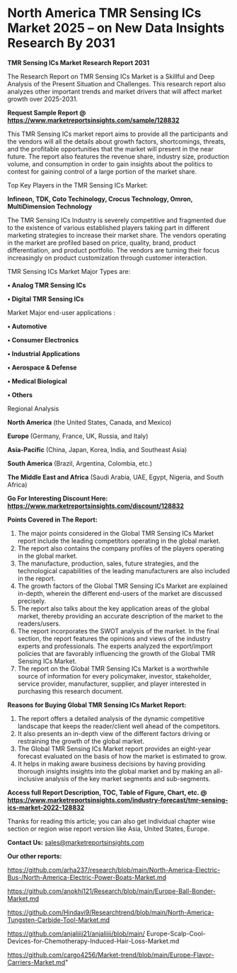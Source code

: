 # North America TMR Sensing ICs Market 2025 – on New Data Insights Research By 2031

<strong>TMR Sensing ICs Market Research Report 2031</strong>

The Research Report on TMR Sensing ICs Market is a Skillful and Deep Analysis of the Present Situation and Challenges. This research report also analyzes other important trends and market drivers that will affect market growth over 2025-2031.

<strong>Request Sample Report @ <a href=https://www.marketreportsinsights.com/sample/128832>https://www.marketreportsinsights.com/sample/128832</a></strong>

This TMR Sensing ICs market report aims to provide all the participants and the vendors will all the details about growth factors, shortcomings, threats, and the profitable opportunities that the market will present in the near future. The report also features the revenue share, industry size, production volume, and consumption in order to gain insights about the politics to contest for gaining control of a large portion of the market share.

Top Key Players in the TMR Sensing ICs Market:

<strong>Infineon, TDK, Coto Techinology, Crocus Technology, Omron, MultiDimension Technology</strong>

The TMR Sensing ICs Industry is severely competitive and fragmented due to the existence of various established players taking part in different marketing strategies to increase their market share. The vendors operating in the market are profiled based on price, quality, brand, product differentiation, and product portfolio. The vendors are turning their focus increasingly on product customization through customer interaction.

TMR Sensing ICs Market Major Types are:

<strong>• Analog TMR Sensing ICs

• Digital TMR Sensing ICs</strong>

Market Major end-user applications :

<strong>• Automotive

• Consumer Electronics

• Industrial Applications

• Aerospace & Defense

• Medical Biological

• Others</strong>

Regional Analysis

</u><strong><b>North America</b></strong> (the United States, Canada, and Mexico)

<strong><b>Europe </b></strong>(Germany, France, UK, Russia, and Italy)

<strong><b>Asia-Pacific</b></strong> (China, Japan, Korea, India, and Southeast Asia)

<strong><b>South America</b></strong> (Brazil, Argentina, Colombia, etc.)

<strong><b>The Middle East and Africa</b></strong> (Saudi Arabia, UAE, Egypt, Nigeria, and South Africa)

<strong>Go For Interesting Discount Here: <a href=https://www.marketreportsinsights.com/discount/128832>https://www.marketreportsinsights.com/discount/128832</a></strong>

<strong>Points Covered in The Report:</strong>
<ol>
  <li>The major points considered in the Global TMR Sensing ICs Market report include the leading competitors operating in the global market.</li>
  <li>The report also contains the company profiles of the players operating in the global market.</li>
  <li>The manufacture, production, sales, future strategies, and the technological capabilities of the leading manufacturers are also included in the report.</li>
  <li>The growth factors of the Global TMR Sensing ICs Market are explained in-depth, wherein the different end-users of the market are discussed precisely.</li>
  <li>The report also talks about the key application areas of the global market, thereby providing an accurate description of the market to the readers/users.</li>
  <li>The report incorporates the SWOT analysis of the market. In the final section, the report features the opinions and views of the industry experts and professionals. The experts analyzed the export/import policies that are favorably influencing the growth of the Global TMR Sensing ICs Market.</li>
  <li>The report on the Global TMR Sensing ICs Market is a worthwhile source of information for every policymaker, investor, stakeholder, service provider, manufacturer, supplier, and player interested in purchasing this research document.</li>
</ol>
<strong>Reasons for Buying Global TMR Sensing ICs Market Report:</strong>

<ol>
  <li>The report offers a detailed analysis of the dynamic competitive landscape that keeps the reader/client well ahead of the competitors.</li>
  <li>It also presents an in-depth view of the different factors driving or restraining the growth of the global market.</li>
  <li>The Global TMR Sensing ICs Market report provides an eight-year forecast evaluated on the basis of how the market is estimated to grow.</li>
  <li>It helps in making aware business decisions by having providing thorough insights insights into the global market and by making an all-inclusive analysis of the key market segments and sub-segments.</li>
</ol>
<strong>Access full Report Description, TOC, Table of Figure, Chart, etc. @ <a href=https://www.marketreportsinsights.com/industry-forecast/tmr-sensing-ics-market-2022-128832>https://www.marketreportsinsights.com/industry-forecast/tmr-sensing-ics-market-2022-128832</a></strong>


Thanks for reading this article; you can also get individual chapter wise section or region wise report version like Asia, United States, Europe.

<strong>Contact Us:</strong>
sales@marketreportsinsights.com

<strong>Our other reports:</strong>

<a href=https://github.com/arha237/research/blob/main/North-America-Electric-Bus-/North-America-Electric-Power-Boats-Market.md>https://github.com/arha237/research/blob/main/North-America-Electric-Bus-/North-America-Electric-Power-Boats-Market.md</a>

<a href=https://github.com/anokhi121/Research/blob/main/Europe-Ball-Bonder-Market.md>https://github.com/anokhi121/Research/blob/main/Europe-Ball-Bonder-Market.md</a>

<a href=https://github.com/Hindavi9/Researchtrend/blob/main/North-America-Tungsten-Carbide-Tool-Market.md>https://github.com/Hindavi9/Researchtrend/blob/main/North-America-Tungsten-Carbide-Tool-Market.md</a>

<a href=https://github.com/anjaliiii21/anjaliiii/blob/main/ Europe-Scalp-Cool-Devices-for-Chemotherapy-Induced-Hair-Loss-Market.md>https://github.com/anjaliiii21/anjaliiii/blob/main/ Europe-Scalp-Cool-Devices-for-Chemotherapy-Induced-Hair-Loss-Market.md</a>

<a href=https://github.com/cargo4256/Market-trend/blob/main/Europe-Flavor-Carriers-Market.md>https://github.com/cargo4256/Market-trend/blob/main/Europe-Flavor-Carriers-Market.md</a>"

